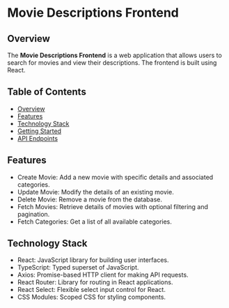 # Movie Descriptions Frontend

## Overview

The **Movie Descriptions Frontend** is a web application that allows users to search for movies and view their descriptions. The frontend is built using React.

## Table of Contents

- [Overview](#overview)
- [Features](#features)
- [Technology Stack](#technology-stack)
- [Getting Started](#getting-started)
- [API Endpoints](#api-endpoints)

## Features
- Create Movie: Add a new movie with specific details and associated categories.
- Update Movie: Modify the details of an existing movie.
- Delete Movie: Remove a movie from the database.
- Fetch Movies: Retrieve details of movies with optional filtering and pagination.
- Fetch Categories: Get a list of all available categories.

## Technology Stack
- React: JavaScript library for building user interfaces.
- TypeScript: Typed superset of JavaScript.
- Axios: Promise-based HTTP client for making API requests.
- React Router: Library for routing in React applications.
- React Select: Flexible select input control for React.
- CSS Modules: Scoped CSS for styling components.